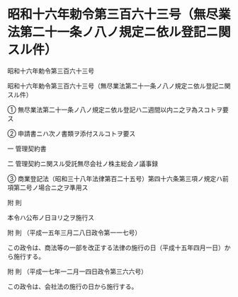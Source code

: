 # 昭和十六年勅令第三百六十三号（無尽業法第二十一条ノ八ノ規定ニ依ル登記ニ関スル件）

昭和十六年勅令第三百六十三号

昭和十六年勅令第三百六十三号（無尽業法第二十一条ノ八ノ規定ニ依ル登記ニ関スル件）

① 無尽業法第二十一条ノ八ノ規定ニ依ル登記ハ二週間以内ニ之ヲ為スコトヲ要ス

② 申請書ニハ次ノ書類ヲ添付スルコトヲ要ス

一 管理契約書

二 管理契約ニ関スル受託無尽会社ノ株主総会ノ議事録

③ 商業登記法（昭和三十八年法律第百二十五号）第四十六条第三項ノ規定ハ前項第二号ノ場合ニ之ヲ準用ス

附 則

本令ハ公布ノ日ヨリ之ヲ施行ス

附 則 （平成一五年三月二八日政令第一一七号）

この政令は、商法等の一部を改正する法律の施行の日（平成十五年四月一日）から施行する。

附 則 （平成一七年一二月一四日政令第三六六号）

この政令は、会社法の施行の日から施行する。
